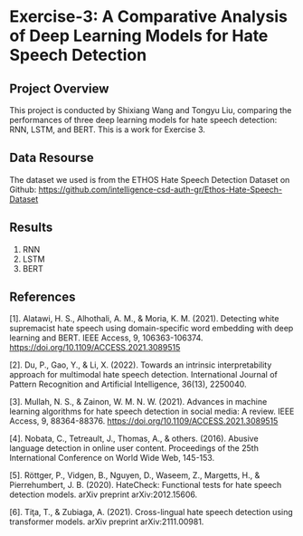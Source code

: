 # Exercise-3: A Comparative Analysis of Deep Learning Models for Hate Speech Detection
## Project Overview
This project is conducted by Shixiang Wang and Tongyu Liu, comparing the performances of three deep learning models for hate speech detection: RNN, LSTM, and BERT. This is a work for Exercise 3.

## Data Resourse
The dataset we used is from the ETHOS Hate Speech Detection Dataset on Github: https://github.com/intelligence-csd-auth-gr/Ethos-Hate-Speech-Dataset

## Results
1. RNN
2. LSTM
3. BERT

## References
[1]. Alatawi, H. S., Alhothali, A. M., & Moria, K. M. (2021). Detecting white supremacist hate speech using domain-specific word embedding with deep learning and BERT. IEEE Access, 9, 106363-106374. https://doi.org/10.1109/ACCESS.2021.3089515

[2]. Du, P., Gao, Y., & Li, X. (2022). Towards an intrinsic interpretability approach for multimodal hate speech detection. International Journal of Pattern Recognition and Artificial Intelligence, 36(13), 2250040.

[3]. Mullah, N. S., & Zainon, W. M. N. W. (2021). Advances in machine learning algorithms for hate speech detection in social media: A review. IEEE Access, 9, 88364-88376. https://doi.org/10.1109/ACCESS.2021.3089515

[4]. Nobata, C., Tetreault, J., Thomas, A., & others. (2016). Abusive language detection in online user content. Proceedings of the 25th International Conference on World Wide Web, 145-153.

[5]. Röttger, P., Vidgen, B., Nguyen, D., Waseem, Z., Margetts, H., & Pierrehumbert, J. B. (2020). HateCheck: Functional tests for hate speech detection models. arXiv preprint arXiv:2012.15606.

[6]. Tiţa, T., & Zubiaga, A. (2021). Cross-lingual hate speech detection using transformer models. arXiv preprint arXiv:2111.00981.

